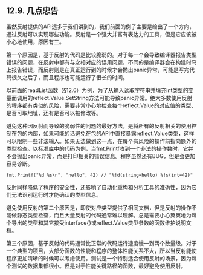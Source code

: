 ## 12.9. 几点忠告

虽然反射提供的API远多于我们讲到的，我们前面的例子主要是给出了一个方向，通过反射可以实现哪些功能。反射是一个强大并富有表达力的工具，但是它应该被小心地使用，原因有三。

第一个原因是，基于反射的代码是比较脆弱的。对于每一个会导致编译器报告类型错误的问题，在反射中都有与之相对应的误用问题，不同的是编译器会在构建时马上报告错误，而反射则是在真正运行到的时候才会抛出panic异常，可能是写完代码很久之后了，而且程序也可能运行了很长的时间。

以前面的readList函数（§12.6）为例，为了从输入读取字符串并填充int类型的变量而调用的reflect.Value.SetString方法可能导致panic异常。绝大多数使用反射的程序都有类似的风险，需要非常小心地检查每个reflect.Value的对应值的类型、是否可取地址，还有是否可以被修改等。

避免这种因反射而导致的脆弱性的问题的最好方法，是将所有的反射相关的使用控制在包的内部，如果可能的话避免在包的API中直接暴露reflect.Value类型，这样可以限制一些非法输入。如果无法做到这一点，在每个有风险的操作前指向额外的类型检查。以标准库中的代码为例，当fmt.Printf收到一个非法的操作数时，它并不会抛出panic异常，而是打印相关的错误信息。程序虽然还有BUG，但是会更加容易诊断。

```golang
fmt.Printf("%d %s\n", "hello", 42) // "%!d(string=hello) %!s(int=42)"
```

反射同样降低了程序的安全性，还影响了自动化重构和分析工具的准确性，因为它们无法识别运行时才能确认的类型信息。

避免使用反射的第二个原因是，即使对应类型提供了相同文档，但是反射的操作不能做静态类型检查，而且大量反射的代码通常难以理解。总是需要小心翼翼地为每个导出的类型和其它接受interface{}或reflect.Value类型参数的函数维护说明文档。

第三个原因，基于反射的代码通常比正常的代码运行速度慢一到两个数量级。对于一个典型的项目，大部分函数的性能和程序的整体性能关系不大，所以当反射能使程序更加清晰的时候可以考虑使用。测试是一个特别适合使用反射的场景，因为每个测试的数据集都很小。但是对于性能关键路径的函数，最好避免使用反射。

